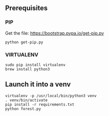 ## Prerequisites
### PIP
Get the file: https://bootstrap.pypa.io/get-pip.py
```
python get-pip.py
```
### VIRTUALENV
```
sudo pip install virtualenv
brew install python3
```
## Launch it into a venv
```
virtualenv -p /usr/local/bin/python3 venv
. venv/bin/activate
pip install -r requirements.txt
python forest.py
```
